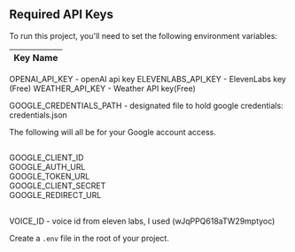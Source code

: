 ## Required API Keys

To run this project, you'll need to set the following environment variables:

| Key Name           |
|--------------------|
OPENAI_API_KEY - openAI api key 
ELEVENLABS_API_KEY - ElevenLabs key (Free)
WEATHER_API_KEY - Weather API key(Free)

GOOGLE_CREDENTIALS_PATH - designated file to hold google credentials: credentials.json

The following will all be for your Google account access.
##
GOOGLE_CLIENT_ID <br>
GOOGLE_AUTH_URL  <br> 
GOOGLE_TOKEN_URL  <br>
GOOGLE_CLIENT_SECRET  <br>
GOOGLE_REDIRECT_URL 
##

VOICE_ID - voice id from eleven labs, I used (wJqPPQ618aTW29mptyoc)

Create a `.env` file in the root of your project.

